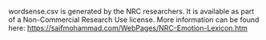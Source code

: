 wordsense.csv is generated by the NRC researchers. It is available as part of a Non-Commercial Research Use license. More information can be found here:
https://saifmohammad.com/WebPages/NRC-Emotion-Lexicon.htm
